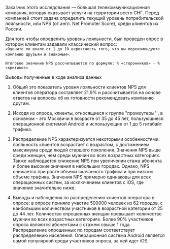 Заказчик этого исследования — большая телекоммуникационная компания, которая оказывает услуги на территории всего СНГ. Перед компанией стоит задача определить текущий уровень потребительской лояльности, или NPS (от англ. Net Promoter Score), среди клиентов из России. 

Для того чтобы определить уровень лояльности, был проведен опрос в котором клиентам задавали классический вопрос:  
`«Оцените по шкале от 1 до 10 вероятность того, что вы порекомендуете компанию друзьям и знакомым»`.  

`Итоговое значение NPS рассчитывается по формуле: % «сторонников» - % «критиков»`

Выводы полученные в ходе анализа данных
1. Общий это показатель уровня лояльности клиентов NPS для клиентов оператора составляет 21,9% и рассчитывается на основе ответов на вопросы об их готовности рекомендовать компанию другим.

2. Исходя из опроса, клиенты, относящиеся к группе "промоутеры" , в основном - это Москвичи в возрасте от 35 до 45 лет, пользующиеся операционной системой Android и использующие от 1 до 5 гигабайт трафика.

3. Распределение NPS характеризуется некоторыми особенностями: лояльность клиентов возрастает с возрастом, с достижением максимума среди людей старшего поколения. Значения NPS выше среди женщин, чем среди мужчин во всех возрастных категориях. Также наблюдается снижение NPS при увеличении стажа абонента и более высокие значения в небольших городах. Однако, NPS снижается при росте объема скачанного трафика и при низком объеме трафика. Значения NPS примерно одинаковы для всех операционных систем, за исключением клиентов с iOS, где значение значительно ниже.

4. Выводы и наблюдения по распределению клиентов оператора в опросе: в опросе приняло участие 500000 человек из 62 городов, с наибольшим количеством участников в возрастной категории от 25 до 44 лет. Количество опрошенных женщин превышает количество мужчин во всех возрастных категориях. Более 90% участников опроса являются абонентами с стажем свыше 1 года. Распределение опрошенных по городам соответствует распределению населения. Операционная система Android является самой популярной среди участников опроса, за ней идет iOS.


